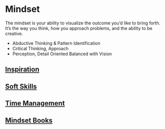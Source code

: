 # Mindset

The mindset is your ability to visualize the outcome you’d like to bring forth. It’s the way you think, how you approach problems, and the ability to be creative.

- Abductive Thinking & Pattern Identification
- Critical Thinking, Approach
- Perception, Detail Oriented Balanced with Vision


## [Inspiration](./Inspiration/)

## [Soft Skills](./Soft_Skills/)

## [Time Management](./Time_Management/)

## [Mindset Books](./Mindset-Books/)